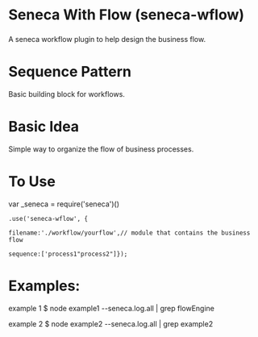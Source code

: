 # Seneca With Flow (seneca-wflow)
###
A seneca workflow plugin to help design the business flow.



# Sequence Pattern

Basic building block for workflows.  

# Basic Idea

Simple way to organize the flow of business processes.

# To Use

var _seneca = require('seneca')()

	.use('seneca-wflow', {
	
  	filename:'./workflow/yourflow',// module that contains the business flow
  	
  	sequence:['process1"process2"]});

# Examples:



example 1 $ node example1 --seneca.log.all | grep flowEngine

example 2 $ node example2 --seneca.log.all | grep example2
